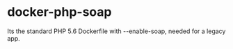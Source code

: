 # docker-php-soap

Its the standard PHP 5.6 Dockerfile with --enable-soap, needed for a legacy app.
